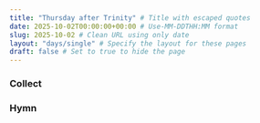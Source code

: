 ```yaml
---
title: "Thursday after Trinity" # Title with escaped quotes
date: 2025-10-02T00:00:00+00:00 # Use-MM-DDTHH:MM format
slug: 2025-10-02 # Clean URL using only date
layout: "days/single" # Specify the layout for these pages
draft: false # Set to true to hide the page
---
```


### Collect


### Hymn